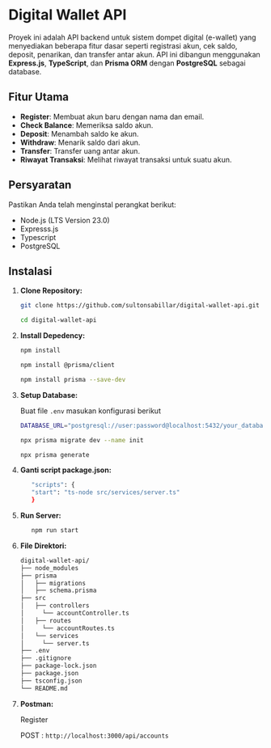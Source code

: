 # Digital Wallet API

Proyek ini adalah API backend untuk sistem dompet digital (e-wallet) yang menyediakan beberapa fitur dasar seperti registrasi akun, cek saldo, deposit, penarikan, dan transfer antar akun. API ini dibangun menggunakan **Express.js**, **TypeScript**, dan **Prisma ORM** dengan **PostgreSQL** sebagai database.

## Fitur Utama
- **Register**: Membuat akun baru dengan nama dan email.
- **Check Balance**: Memeriksa saldo akun.
- **Deposit**: Menambah saldo ke akun.
- **Withdraw**: Menarik saldo dari akun.
- **Transfer**: Transfer uang antar akun.
- **Riwayat Transaksi**: Melihat riwayat transaksi untuk suatu akun.

## Persyaratan
Pastikan Anda telah menginstal perangkat berikut:
- Node.js (LTS Version 23.0)
- Expresss.js
- Typescript 
- PostgreSQL

## Instalasi

1. **Clone Repository:**
   ```bash
   git clone https://github.com/sultonsabillar/digital-wallet-api.git
   ```
   ```bash
   cd digital-wallet-api
   ```
2. **Install Depedency:**
   ```bash
   npm install
   ```
   ```bash
   npm install @prisma/client
   ```
   ```bash
   npm install prisma --save-dev
   ```

3. **Setup Database:**

   Buat file `.env` masukan konfigurasi berikut
   ```bash
   DATABASE_URL="postgresql://user:password@localhost:5432/your_database_name?schema=public"
   ```
   ```bash
   npx prisma migrate dev --name init
   ```
   ```bash
   npx prisma generate
   ```
4. **Ganti script package.json:**
   ```bash
      "scripts": {
      "start": "ts-node src/services/server.ts"
      }
   ```
5. **Run Server:**
   ```bash
      npm run start
   ```
6. **File Direktori:**

   ```bash
   digital-wallet-api/
   ├── node_modules
   ├── prisma
   │   ├── migrations
   │   ├── schema.prisma
   ├── src
   │   ├── controllers
   │     └── accountController.ts
   │   ├── routes
   │     └── accountRoutes.ts
   │   └── services
   │     └── server.ts
   ├── .env
   ├── .gitignore
   ├── package-lock.json
   ├── package.json
   ├── tsconfig.json
   └── README.md

7. **Postman:**

   Register
   
   POST :  `http://localhost:3000/api/accounts`


